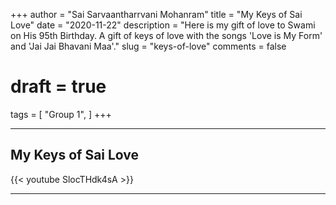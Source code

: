 +++
author = "Sai Sarvaantharrvani Mohanram"
title = "My Keys of Sai Love"
date = "2020-11-22"
description = "Here is my gift of love to Swami on His 95th Birthday. A gift of keys of love with the songs 'Love is My Form' and 'Jai Jai Bhavani Maa'."
slug = "keys-of-love"
comments = false
# draft = true
tags = [
    "Group 1",
]
+++

---

## My Keys of Sai Love

{{< youtube SlocTHdk4sA >}}

---
